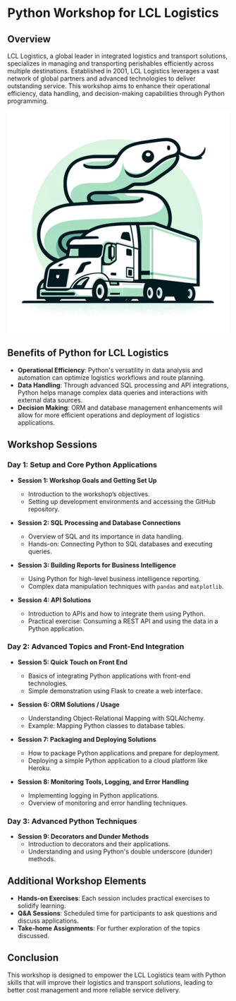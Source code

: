 # Python Workshop for LCL Logistics

## Overview

LCL Logistics, a global leader in integrated logistics and transport solutions, specializes in managing and transporting perishables efficiently across multiple destinations. Established in 2001, LCL Logistics leverages a vast network of global partners and advanced technologies to deliver outstanding service. This workshop aims to enhance their operational efficiency, data handling, and decision-making capabilities through Python programming.

![Python and Truck Illustration](./assets/lcl-python-workshop.png)


## Benefits of Python for LCL Logistics

- **Operational Efficiency**: Python's versatility in data analysis and automation can optimize logistics workflows and route planning.
- **Data Handling**: Through advanced SQL processing and API integrations, Python helps manage complex data queries and interactions with external data sources.
- **Decision Making**: ORM and database management enhancements will allow for more efficient operations and deployment of logistics applications.

## Workshop Sessions

### Day 1: Setup and Core Python Applications
- **Session 1: Workshop Goals and Getting Set Up**
  - Introduction to the workshop’s objectives.
  - Setting up development environments and accessing the GitHub repository.

- **Session 2: SQL Processing and Database Connections**
  - Overview of SQL and its importance in data handling.
  - Hands-on: Connecting Python to SQL databases and executing queries.

- **Session 3: Building Reports for Business Intelligence**
  - Using Python for high-level business intelligence reporting.
  - Complex data manipulation techniques with `pandas` and `matplotlib`.

- **Session 4: API Solutions**
  - Introduction to APIs and how to integrate them using Python.
  - Practical exercise: Consuming a REST API and using the data in a Python application.

### Day 2: Advanced Topics and Front-End Integration
- **Session 5: Quick Touch on Front End**
  - Basics of integrating Python applications with front-end technologies.
  - Simple demonstration using Flask to create a web interface.

- **Session 6: ORM Solutions / Usage**
  - Understanding Object-Relational Mapping with SQLAlchemy.
  - Example: Mapping Python classes to database tables.

- **Session 7: Packaging and Deploying Solutions**
  - How to package Python applications and prepare for deployment.
  - Deploying a simple Python application to a cloud platform like Heroku.

- **Session 8: Monitoring Tools, Logging, and Error Handling**
  - Implementing logging in Python applications.
  - Overview of monitoring and error handling techniques.

### Day 3: Advanced Python Techniques
- **Session 9: Decorators and Dunder Methods**
  - Introduction to decorators and their applications.
  - Understanding and using Python's double underscore (dunder) methods.

## Additional Workshop Elements

- **Hands-on Exercises**: Each session includes practical exercises to solidify learning.
- **Q&A Sessions**: Scheduled time for participants to ask questions and discuss applications.
- **Take-home Assignments**: For further exploration of the topics discussed.

## Conclusion

This workshop is designed to empower the LCL Logistics team with Python skills that will improve their logistics and transport solutions, leading to better cost management and more reliable service delivery.

